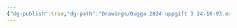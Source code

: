 ```yaml
---
{"dg-publish":true,"dg-path":"Drawings/Dugga 2024 uppgift 3 24-10-03.excalidraw.md","permalink":"/Drawings/Dugga 2024 uppgift 3 24-10-03.excalidraw/","tags":["excalidraw"]}
---
```

<style> .container {font-family: sans-serif; text-align: center;} .button-wrapper button {z-index: 1;height: 40px; width: 100px; margin: 10px;padding: 5px;} .excalidraw .App-menu_top .buttonList { display: flex;} .excalidraw-wrapper { height: 800px; margin: 50px; position: relative;} :root[dir="ltr"] .excalidraw .layer-ui__wrapper .zen-mode-transition.App-menu_bottom--transition-left {transform: none;} </style><script src="https://cdn.jsdelivr.net/npm/react@17/umd/react.production.min.js"></script><script src="https://cdn.jsdelivr.net/npm/react-dom@17/umd/react-dom.production.min.js"></script><script type="text/javascript" src="https://cdn.jsdelivr.net/npm/@excalidraw/excalidraw@0/dist/excalidraw.production.min.js"></script><div id="Dugga_2024_uppgift_3_24-10-03excalidraw.md"></div><script>(function(){const InitialData={"type":"excalidraw","version":2,"source":"https://github.com/zsviczian/obsidian-excalidraw-plugin/releases/tag/2.1.4","elements":[{"id":"NfOsDmf42FpujQ9VKqMQq","type":"line","x":-301.25,"y":-84.9609375,"width":159,"height":115.5,"angle":0,"strokeColor":"#1e1e1e","backgroundColor":"transparent","fillStyle":"solid","strokeWidth":2,"strokeStyle":"solid","roughness":1,"opacity":100,"groupIds":[],"frameId":null,"roundness":{"type":2},"seed":237127106,"version":57,"versionNonce":1019679006,"isDeleted":false,"boundElements":null,"updated":1727963302038,"link":null,"locked":false,"points":[[0,0],[82,-102.5],[159,13],[0,0]],"lastCommittedPoint":[0.5,-1.5],"startBinding":null,"endBinding":null,"startArrowhead":null,"endArrowhead":null},{"id":"vDy64x2WArXae2lEJuPNx","type":"line","x":-264.25,"y":-32.9609375,"width":98,"height":13.5,"angle":0,"strokeColor":"#1e1e1e","backgroundColor":"transparent","fillStyle":"solid","strokeWidth":2,"strokeStyle":"solid","roughness":1,"opacity":100,"groupIds":[],"frameId":null,"roundness":{"type":2},"seed":1285574530,"version":143,"versionNonce":1025638622,"isDeleted":false,"boundElements":null,"updated":1727963308540,"link":null,"locked":false,"points":[[0,0],[98,13.5]],"lastCommittedPoint":[98,13.5],"startBinding":null,"endBinding":null,"startArrowhead":null,"endArrowhead":null},{"id":"Rvo2rd41","type":"text","x":-295.75,"y":-233.9609375,"width":17.959991455078125,"height":25,"angle":0,"strokeColor":"#1e1e1e","backgroundColor":"transparent","fillStyle":"solid","strokeWidth":2,"strokeStyle":"solid","roughness":1,"opacity":100,"groupIds":[],"frameId":null,"roundness":null,"seed":648143198,"version":3,"versionNonce":736523010,"isDeleted":false,"boundElements":null,"updated":1727963313031,"link":null,"locked":false,"text":"A:","rawText":"A:","fontSize":20,"fontFamily":1,"textAlign":"left","verticalAlign":"top","containerId":null,"originalText":"A:","lineHeight":1.25},{"id":"JvmmgwkB","type":"text","x":-50.75,"y":-234.4609375,"width":19.379989624023438,"height":25,"angle":0,"strokeColor":"#1e1e1e","backgroundColor":"transparent","fillStyle":"solid","strokeWidth":2,"strokeStyle":"solid","roughness":1,"opacity":100,"groupIds":[],"frameId":null,"roundness":null,"seed":1431257694,"version":17,"versionNonce":775702238,"isDeleted":false,"boundElements":null,"updated":1727963317694,"link":null,"locked":false,"text":"B:","rawText":"B:","fontSize":20,"fontFamily":1,"textAlign":"left","verticalAlign":"top","containerId":null,"originalText":"B:","lineHeight":1.25},{"id":"Owo_u74ZhogIpde1wKzjb","type":"line","x":25.75,"y":-72.9609375,"width":149.5,"height":127,"angle":0,"strokeColor":"#1e1e1e","backgroundColor":"transparent","fillStyle":"solid","strokeWidth":2,"strokeStyle":"solid","roughness":1,"opacity":100,"groupIds":[],"frameId":null,"roundness":{"type":2},"seed":1583523678,"version":65,"versionNonce":1448377794,"isDeleted":false,"boundElements":null,"updated":1727963322713,"link":null,"locked":false,"points":[[0,0],[48.5,-121],[149.5,6],[0,0]],"lastCommittedPoint":[2,1.5],"startBinding":null,"endBinding":null,"startArrowhead":null,"endArrowhead":null},{"id":"Y4ZG9QKeSp_lKdKZWURaF","type":"line","x":24.75,"y":-71.4609375,"width":139,"height":102,"angle":0,"strokeColor":"#1e1e1e","backgroundColor":"transparent","fillStyle":"solid","strokeWidth":2,"strokeStyle":"solid","roughness":1,"opacity":100,"groupIds":[],"frameId":null,"roundness":{"type":2},"seed":687699266,"version":105,"versionNonce":1663186334,"isDeleted":false,"boundElements":null,"updated":1727963328122,"link":null,"locked":false,"points":[[0,0],[26.5,96.5],[139,102]],"lastCommittedPoint":[139,102],"startBinding":null,"endBinding":null,"startArrowhead":null,"endArrowhead":null},{"id":"1yu6yjEOaO8JlqDhNPIWJ","type":"line","x":-199.25,"y":-36.4609375,"width":148,"height":5,"angle":0,"strokeColor":"#1e1e1e","backgroundColor":"transparent","fillStyle":"solid","strokeWidth":2,"strokeStyle":"solid","roughness":1,"opacity":100,"groupIds":[],"frameId":null,"roundness":{"type":2},"seed":1100243586,"version":19,"versionNonce":388323394,"isDeleted":true,"boundElements":null,"updated":1727963100886,"link":null,"locked":false,"points":[[0,0],[148,5]],"lastCommittedPoint":null,"startBinding":null,"endBinding":null,"startArrowhead":null,"endArrowhead":null},{"id":"hcvtYLxcdOxDbLbvUINjD","type":"line","x":-172.75,"y":-35.9609375,"width":163.5,"height":101,"angle":0,"strokeColor":"#1e1e1e","backgroundColor":"transparent","fillStyle":"solid","strokeWidth":2,"strokeStyle":"solid","roughness":1,"opacity":100,"groupIds":[],"frameId":null,"roundness":{"type":2},"seed":118816770,"version":112,"versionNonce":679980802,"isDeleted":true,"boundElements":null,"updated":1727963119627,"link":null,"locked":false,"points":[[0,0],[163.5,14],[99.5,-87],[0,0]],"lastCommittedPoint":[-2.5,-0.5],"startBinding":null,"endBinding":null,"startArrowhead":null,"endArrowhead":null},{"id":"TuE3nM_XcVc3f-HMuKujo","type":"line","x":-138.25,"y":38.5390625,"width":84.5,"height":6,"angle":0,"strokeColor":"#1e1e1e","backgroundColor":"transparent","fillStyle":"solid","strokeWidth":2,"strokeStyle":"solid","roughness":1,"opacity":100,"groupIds":[],"frameId":null,"roundness":{"type":2},"seed":772904222,"version":147,"versionNonce":42699166,"isDeleted":true,"boundElements":null,"updated":1727963118247,"link":null,"locked":false,"points":[[0,0],[84.5,6]],"lastCommittedPoint":[84.5,6],"startBinding":null,"endBinding":null,"startArrowhead":null,"endArrowhead":null},{"id":"BniOWYhAjGUa2Wr6799fV","type":"diamond","x":-240.75,"y":-136.4609375,"width":221.5,"height":232,"angle":0,"strokeColor":"#1e1e1e","backgroundColor":"transparent","fillStyle":"solid","strokeWidth":2,"strokeStyle":"solid","roughness":1,"opacity":100,"groupIds":[],"frameId":null,"roundness":{"type":2},"seed":384671966,"version":39,"versionNonce":1651291842,"isDeleted":true,"boundElements":null,"updated":1727963297824,"link":null,"locked":false},{"id":"mUIYziI_MbX8m9iSIfPSL","type":"line","x":-238.75,"y":-18.4609375,"width":216,"height":1.5,"angle":0,"strokeColor":"#1e1e1e","backgroundColor":"transparent","fillStyle":"solid","strokeWidth":2,"strokeStyle":"solid","roughness":1,"opacity":100,"groupIds":[],"frameId":null,"roundness":{"type":2},"seed":411161886,"version":39,"versionNonce":1357942366,"isDeleted":true,"boundElements":null,"updated":1727963297824,"link":null,"locked":false,"points":[[0,0],[216,1.5]],"lastCommittedPoint":null,"startBinding":null,"endBinding":null,"startArrowhead":null,"endArrowhead":null},{"id":"XB-SdQB2gblWRFjmYO3y9","type":"line","x":-131.25,"y":-129.9609375,"width":2.5,"height":86,"angle":0,"strokeColor":"#1e1e1e","backgroundColor":"transparent","fillStyle":"solid","strokeWidth":2,"strokeStyle":"solid","roughness":1,"opacity":100,"groupIds":[],"frameId":null,"roundness":{"type":2},"seed":2047181150,"version":21,"versionNonce":1592561282,"isDeleted":true,"boundElements":null,"updated":1727963297824,"link":null,"locked":false,"points":[[0,0],[2.5,-86]],"lastCommittedPoint":null,"startBinding":null,"endBinding":null,"startArrowhead":null,"endArrowhead":null},{"id":"ehq4k2HAdh76myUCiJRPc","type":"diamond","x":16.75,"y":-129.4609375,"width":221.5,"height":232,"angle":0,"strokeColor":"#1e1e1e","backgroundColor":"transparent","fillStyle":"solid","strokeWidth":2,"strokeStyle":"solid","roughness":1,"opacity":100,"groupIds":[],"frameId":null,"roundness":{"type":2},"seed":1333690050,"version":65,"versionNonce":1053495966,"isDeleted":true,"boundElements":null,"updated":1727963297824,"link":null,"locked":false},{"id":"syh6TsqfxRecbjpwk3-31","type":"line","x":18.75,"y":-11.4609375,"width":216,"height":1.5,"angle":0,"strokeColor":"#1e1e1e","backgroundColor":"transparent","fillStyle":"solid","strokeWidth":2,"strokeStyle":"solid","roughness":1,"opacity":100,"groupIds":[],"frameId":null,"roundness":{"type":2},"seed":666316638,"version":65,"versionNonce":890990146,"isDeleted":true,"boundElements":null,"updated":1727963297824,"link":null,"locked":false,"points":[[0,0],[216,1.5]],"lastCommittedPoint":null,"startBinding":null,"endBinding":null,"startArrowhead":null,"endArrowhead":null},{"id":"Hk3XS-jJq1GreXf_ONsLw","type":"line","x":230.25,"y":-8.4609375,"width":152,"height":1.5,"angle":0,"strokeColor":"#1e1e1e","backgroundColor":"transparent","fillStyle":"solid","strokeWidth":2,"strokeStyle":"solid","roughness":1,"opacity":100,"groupIds":[],"frameId":null,"roundness":{"type":2},"seed":2047776862,"version":133,"versionNonce":1330319070,"isDeleted":true,"boundElements":null,"updated":1727963297824,"link":null,"locked":false,"points":[[0,0],[152,-1.5]],"lastCommittedPoint":null,"startBinding":null,"endBinding":null,"startArrowhead":null,"endArrowhead":null}],"appState":{"theme":"light","viewBackgroundColor":"#ffffff","currentItemStrokeColor":"#1e1e1e","currentItemBackgroundColor":"transparent","currentItemFillStyle":"solid","currentItemStrokeWidth":2,"currentItemStrokeStyle":"solid","currentItemRoughness":1,"currentItemOpacity":100,"currentItemFontFamily":1,"currentItemFontSize":20,"currentItemTextAlign":"left","currentItemStartArrowhead":null,"currentItemEndArrowhead":"arrow","scrollX":465.75,"scrollY":337.0390625,"zoom":{"value":1},"currentItemRoundness":"round","gridSize":null,"gridColor":{"Bold":"#C9C9C9FF","Regular":"#EDEDEDFF"},"currentStrokeOptions":null,"previousGridSize":null,"frameRendering":{"enabled":true,"clip":true,"name":true,"outline":true}},"files":{}};InitialData.scrollToContent=true;App=()=>{const e=React.useRef(null),t=React.useRef(null),[n,i]=React.useState({width:void 0,height:void 0});return React.useEffect(()=>{i({width:t.current.getBoundingClientRect().width,height:t.current.getBoundingClientRect().height});const e=()=>{i({width:t.current.getBoundingClientRect().width,height:t.current.getBoundingClientRect().height})};return window.addEventListener("resize",e),()=>window.removeEventListener("resize",e)},[t]),React.createElement(React.Fragment,null,React.createElement("div",{className:"excalidraw-wrapper",ref:t},React.createElement(ExcalidrawLib.Excalidraw,{ref:e,width:n.width,height:n.height,initialData:InitialData,viewModeEnabled:!0,zenModeEnabled:!0,gridModeEnabled:!1})))},excalidrawWrapper=document.getElementById("Dugga_2024_uppgift_3_24-10-03excalidraw.md");ReactDOM.render(React.createElement(App),excalidrawWrapper);})();</script>